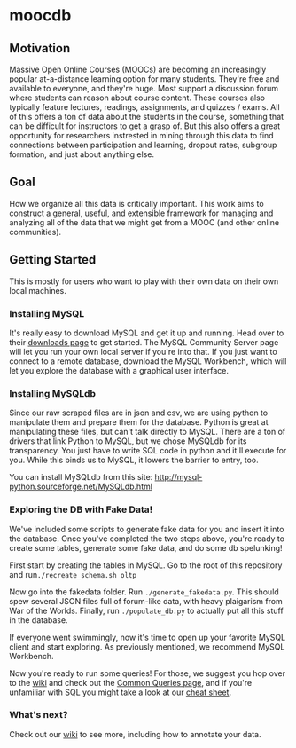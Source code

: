 # moocdb

## Motivation
Massive Open Online Courses (MOOCs) are becoming an increasingly popular at-a-distance learning option for many students. They're free and available to everyone, and they're huge. Most support a discussion forum where students can reason about course content. These courses also typically feature lectures, readings, assignments, and quizzes / exams. All of this offers a ton of data about the students in the course, something that can be difficult for instructors to get a grasp of. But this also offers a great opportunity for researchers instrested in mining through this data to find connections between participation and learning, dropout rates, subgroup formation, and just about anything else. 

## Goal
How we organize all this data is critically important. This work aims to construct a general, useful, and extensible framework for managing and analyzing all of the data that we might get from a MOOC (and other online communities).

## Getting Started

This is mostly for users who want to play with their own data on their own local machines. 

### Installing MySQL

It's really easy to download MySQL and get it up and running. Head over to their [downloads page](http://dev.mysql.com/downloads/) to get started. The MySQL Community Server page will let you run your own local server if you're into that. If you just want to connect to a remote database, download the MySQL Workbench, which will let you explore the database with a graphical user interface.

### Installing MySQLdb

Since our raw scraped files are in json and csv, we are using python to manipulate them and prepare them for the database. Python is great at manipulating these files, but can't talk directly to MySQL. There are a ton of drivers that link Python to MySQL, but we chose MySQLdb for its transparency. You just have to write SQL code in python and it'll execute for you. While this binds us to MySQL, it lowers the barrier to entry, too. 

You can install MySQLdb from this site: <http://mysql-python.sourceforge.net/MySQLdb.html>

### Exploring the DB with Fake Data!

We've included some scripts to generate fake data for you and insert it into the database. Once you've completed the two steps above, you're ready to create some tables, generate some fake data, and do some db spelunking!

First start by creating the tables in MySQL. Go to the root of this repository and run`./recreate_schema.sh oltp`

Now go into the fakedata folder. Run `./generate_fakedata.py`. This should spew several JSON files full of forum-like data, with heavy plaigarism from War of the Worlds. Finally, run `./populate_db.py` to actually put all this stuff in the database.

If everyone went swimmingly, now it's time to open up your favorite MySQL client and start exploring. As previously mentioned, we recommend MySQL Workbench.

Now you're ready to run some queries! For those, we suggest you hop over to the [wiki](https://github.com/ryanaustincarlson/moocdb/wiki) and check out the [Common Queries page](https://github.com/ryanaustincarlson/moocdb/wiki/common-queries), and if you're unfamiliar with SQL you might take a look at our [cheat sheet](https://github.com/ryanaustincarlson/moocdb/wiki/MySQL-Cheat-Sheet).

### What's next?

Check out our [wiki](https://github.com/ryanaustincarlson/moocdb/wiki) to see more, including how to annotate your data.
